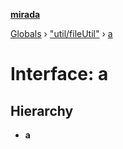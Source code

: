 **[mirada](../README.md)**

[Globals](../README.md) › ["util/fileUtil"](../modules/_util_fileutil_.md) › [a](_util_fileutil_.a.md)

# Interface: a

## Hierarchy

* **a**